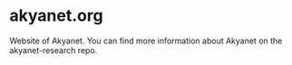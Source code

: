 # akyanet.org
Website of Akyanet. You can find more information about Akyanet on the akyanet-research repo.
